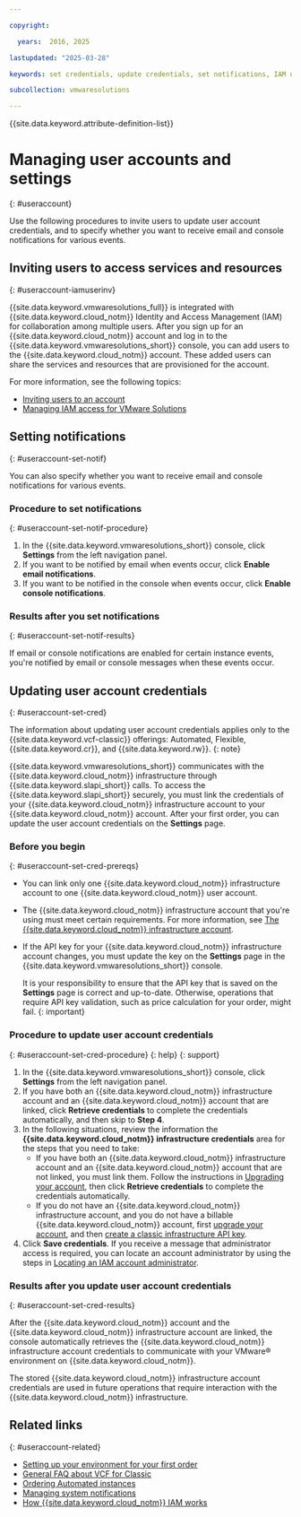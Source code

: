 ```yaml
---

copyright:

  years:  2016, 2025

lastupdated: "2025-03-28"

keywords: set credentials, update credentials, set notifications, IAM user, invite user

subcollection: vmwaresolutions

---
```


{{site.data.keyword.attribute-definition-list}}

# Managing user accounts and settings
{: #useraccount}

Use the following procedures to invite users to update user account credentials, and to specify whether you want to receive email and console notifications for various events.

## Inviting users to access services and resources
{: #useraccount-iamuserinv}

{{site.data.keyword.vmwaresolutions_full}} is integrated with {{site.data.keyword.cloud_notm}} Identity and Access Management (IAM) for collaboration among multiple users. After you sign up for an {{site.data.keyword.cloud_notm}} account and log in to the {{site.data.keyword.vmwaresolutions_short}} console, you can add users to the {{site.data.keyword.cloud_notm}} account. These added users can share the services and resources that are provisioned for the account.

For more information, see the following topics:
* [Inviting users to an account](/docs/account?topic=account-iamuserinv)
* [Managing IAM access for VMware Solutions](/docs/vmwaresolutions?topic=vmwaresolutions-iam)

## Setting notifications
{: #useraccount-set-notif}

You can also specify whether you want to receive email and console notifications for various events.

### Procedure to set notifications
{: #useraccount-set-notif-procedure}

1. In the {{site.data.keyword.vmwaresolutions_short}} console, click **Settings** from the left navigation panel.
2. If you want to be notified by email when events occur, click **Enable email notifications**.
3. If you want to be notified in the console when events occur, click **Enable console notifications**.

### Results after you set notifications
{: #useraccount-set-notif-results}

If email or console notifications are enabled for certain instance events, you're notified by email or console messages when these events occur.

## Updating user account credentials
{: #useraccount-set-cred}

The information about updating user account credentials applies only to the {{site.data.keyword.vcf-classic}} offerings: Automated, Flexible, {{site.data.keyword.cr}}, and {{site.data.keyword.rw}}.
{: note}

{{site.data.keyword.vmwaresolutions_short}} communicates with the {{site.data.keyword.cloud_notm}} infrastructure through {{site.data.keyword.slapi_short}} calls. To access the {{site.data.keyword.slapi_short}} securely, you must link the credentials of your {{site.data.keyword.cloud_notm}} infrastructure account to your {{site.data.keyword.cloud_notm}} account. After your first order, you can update the user account credentials on the **Settings** page.

### Before you begin
{: #useraccount-set-cred-prereqs}

* You can link only one {{site.data.keyword.cloud_notm}} infrastructure account to one {{site.data.keyword.cloud_notm}} user account.
* The {{site.data.keyword.cloud_notm}} infrastructure account that you're using must meet certain requirements. For more information, see [The {{site.data.keyword.cloud_notm}} infrastructure account](/docs/vmwaresolutions?topic=vmwaresolutions-signing_required_accounts#signing_required_accounts-infra).
* If the API key for your {{site.data.keyword.cloud_notm}} infrastructure account changes, you must update the key on the **Settings** page in the {{site.data.keyword.vmwaresolutions_short}} console.

   It is your responsibility to ensure that the API key that is saved on the **Settings** page is correct and up-to-date. Otherwise, operations that require API key validation, such as price calculation for your order, might fail.
   {: important}

### Procedure to update user account credentials
{: #useraccount-set-cred-procedure}
{: help}
{: support}

1. In the {{site.data.keyword.vmwaresolutions_short}} console, click **Settings** from the left navigation panel.
2. If you have both an {{site.data.keyword.cloud_notm}} infrastructure account and an {{site.data.keyword.cloud_notm}} account that are linked, click **Retrieve credentials** to complete the credentials automatically, and then skip to **Step 4**.
3. In the following situations, review the information the **{{site.data.keyword.cloud_notm}} infrastructure credentials** area for the steps that you need to take:
   * If you have both an {{site.data.keyword.cloud_notm}} infrastructure account and an {{site.data.keyword.cloud_notm}} account that are not linked, you must link them. Follow the instructions in [Upgrading your account](/docs/account?topic=account-upgrading-account), then click **Retrieve credentials** to complete the credentials automatically.
   * If you do not have an {{site.data.keyword.cloud_notm}} infrastructure account, and you do not have a billable {{site.data.keyword.cloud_notm}} account, first [upgrade your account](/docs/account?topic=account-upgrading-account), and then [create a classic infrastructure API key](/docs/account?topic=account-classic_keys#create-classic-infrastructure-key).
4. Click **Save credentials**. If you receive a message that administrator access is required, you can locate an account administrator by using the steps in [Locating an IAM account administrator](/docs/vmwaresolutions?topic=vmwaresolutions-iam_verify_permissions).

### Results after you update user account credentials
{: #useraccount-set-cred-results}

After the {{site.data.keyword.cloud_notm}} account and the {{site.data.keyword.cloud_notm}} infrastructure account are linked, the console automatically retrieves the {{site.data.keyword.cloud_notm}} infrastructure account credentials to communicate with your VMware® environment on {{site.data.keyword.cloud_notm}}.

The stored {{site.data.keyword.cloud_notm}} infrastructure account credentials are used in future operations that require interaction with the {{site.data.keyword.cloud_notm}} infrastructure.

## Related links
{: #useraccount-related}

* [Setting up your environment for your first order](/docs/vmwaresolutions?topic=vmwaresolutions-completing_checklist)
* [General FAQ about VCF for Classic](/docs/vmwaresolutions?topic=vmwaresolutions-faq-vmwaresolutions)
* [Ordering Automated instances](/docs/vmwaresolutions?topic=vmwaresolutions-vc_orderinginstance-req)
* [Managing system notifications](/docs/vmwaresolutions?topic=vmwaresolutions-notifications)
* [How {{site.data.keyword.cloud_notm}} IAM works](/docs/account?topic=account-iamoverview)
